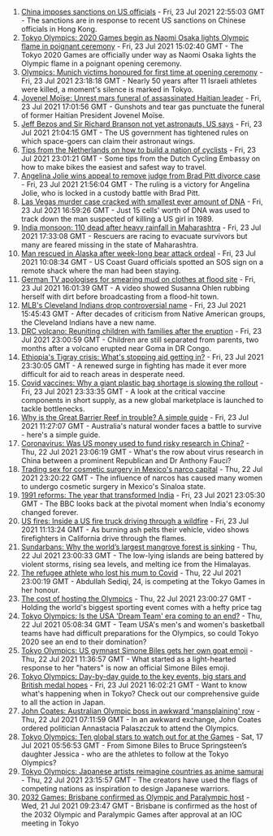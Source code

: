 1. [China imposes sanctions on US officials](https://www.bbc.co.uk/news/world-asia-china-57950720) - Fri, 23 Jul 2021 22:55:03 GMT - The sanctions are in response to recent US sanctions on Chinese officials in Hong Kong.
2. [Tokyo Olympics: 2020 Games begin as Naomi Osaka lights Olympic flame in poignant ceremony](https://www.bbc.co.uk/sport/olympics/57929293) - Fri, 23 Jul 2021 15:02:40 GMT - The Tokyo 2020 Games are officially under way as Naomi Osaka lights the Olympic flame in a poignant opening ceremony.
3. [Olympics: Munich victims honoured for first time at opening ceremony](https://www.bbc.co.uk/news/world-asia-57924111) - Fri, 23 Jul 2021 23:18:18 GMT - Nearly 50 years after 11 Israeli athletes were killed, a moment's silence is marked in Tokyo.
4. [Jovenel Moïse: Unrest mars funeral of assassinated Haitian leader](https://www.bbc.co.uk/news/world-latin-america-57915760) - Fri, 23 Jul 2021 17:01:56 GMT - Gunshots and tear gas punctuate the funeral of former Haitian President Jovenel Moïse.
5. [Jeff Bezos and Sir Richard Branson not yet astronauts, US says](https://www.bbc.co.uk/news/world-us-canada-57950149) - Fri, 23 Jul 2021 21:04:15 GMT - The US government has tightened rules on which space-goers can claim their astronaut wings.
6. [Tips from the Netherlands on how to build a nation of cyclists](https://www.bbc.co.uk/news/world-europe-57944428) - Fri, 23 Jul 2021 23:01:21 GMT - Some tips from the Dutch Cycling Embassy on how to make bikes the easiest and safest way to travel.
7. [Angelina Jolie wins appeal to remove judge from Brad Pitt divorce case](https://www.bbc.co.uk/news/world-us-canada-57946434) - Fri, 23 Jul 2021 21:56:04 GMT - The ruling is a victory for Angelina Jolie, who is locked in a custody battle with Brad Pitt.
8. [Las Vegas murder case cracked with smallest ever amount of DNA](https://www.bbc.co.uk/news/world-us-canada-57947785) - Fri, 23 Jul 2021 16:59:26 GMT - Just 15 cells' worth of DNA was used to track down the man suspected of killing a US girl in 1989.
9. [India monsoon: 110 dead after heavy rainfall in Maharashtra](https://www.bbc.co.uk/news/world-asia-india-57938839) - Fri, 23 Jul 2021 17:33:08 GMT - Rescuers are racing to evacuate survivors but many are feared missing in the state of Maharashtra.
10. [Man rescued in Alaska after week-long bear attack ordeal](https://www.bbc.co.uk/news/world-us-canada-57939501) - Fri, 23 Jul 2021 10:08:34 GMT - US Coast Guard officials spotted an SOS sign on a remote shack where the man had been staying.
11. [German TV apologises for smearing mud on clothes at flood site](https://www.bbc.co.uk/news/world-europe-57946430) - Fri, 23 Jul 2021 16:01:39 GMT - A video showed Susanna Ohlen rubbing herself with dirt before broadcasting from a flood-hit town.
12. [MLB's Cleveland Indians drop controversial name](https://www.bbc.co.uk/news/world-us-canada-57946842) - Fri, 23 Jul 2021 15:45:43 GMT - After decades of criticism from Native American groups, the Cleveland Indians have a new name.
13. [DRC volcano: Reuniting children with families after the eruption](https://www.bbc.co.uk/news/world-africa-57947193) - Fri, 23 Jul 2021 23:00:59 GMT - Children are still separated from parents, two months after a volcano erupted near Goma in DR Congo.
14. [Ethiopia's Tigray crisis: What's stopping aid getting in?](https://www.bbc.co.uk/news/57929853) - Fri, 23 Jul 2021 23:30:05 GMT - A renewed surge in fighting has made it ever more difficult for aid to reach areas in desperate need.
15. [Covid vaccines: Why a giant plastic bag shortage is slowing the rollout](https://www.bbc.co.uk/news/health-57024322) - Fri, 23 Jul 2021 23:33:35 GMT - A look at the critical vaccine components in short supply, as a new global marketplace is launched to tackle bottlenecks.
16. [Why is the Great Barrier Reef in trouble? A simple guide](https://www.bbc.co.uk/news/world-australia-57938858) - Fri, 23 Jul 2021 11:27:07 GMT - Australia's natural wonder faces a battle to survive - here's a simple guide.
17. [Coronavirus: Was US money used to fund risky research in China?](https://www.bbc.co.uk/news/57932699) - Thu, 22 Jul 2021 23:06:19 GMT - What's the row about virus research in China between a prominent Republican and Dr Anthony Fauci?
18. [Trading sex for cosmetic surgery in Mexico's narco capital](https://www.bbc.co.uk/news/stories-57932216) - Thu, 22 Jul 2021 23:20:22 GMT - The influence of narcos has caused many women to undergo cosmetic surgery in Mexico's Sinaloa state.
19. [1991 reforms: The year that transformed India](https://www.bbc.co.uk/news/world-asia-india-57939341) - Fri, 23 Jul 2021 23:05:30 GMT - The BBC looks back at the pivotal moment when India's economy changed forever.
20. [US fires: Inside a US fire truck driving through a wildfire](https://www.bbc.co.uk/news/world-us-canada-57943338) - Fri, 23 Jul 2021 11:13:24 GMT - As burning ash pelts their vehicle, video shows firefighters in California drive through the flames.
21. [Sundarbans: Why the world’s largest mangrove forest is sinking](https://www.bbc.co.uk/news/world-asia-india-57929463) - Thu, 22 Jul 2021 23:00:33 GMT - The low-lying islands are being battered by violent storms, rising sea levels, and melting ice from the Himalayas.
22. [The refugee athlete who lost his mum to Covid](https://www.bbc.co.uk/news/world-57937673) - Thu, 22 Jul 2021 23:00:19 GMT - Abdullah Sediqi, 24, is competing at the Tokyo Games in her honour.
23. [The cost of hosting the Olympics](https://www.bbc.co.uk/news/57919584) - Thu, 22 Jul 2021 23:00:27 GMT - Holding the world's biggest sporting event comes with a hefty price tag
24. [Tokyo Olympics: Is the USA 'Dream Team' era coming to an end?](https://www.bbc.co.uk/sport/olympics/57895457) - Thu, 22 Jul 2021 05:08:34 GMT - Team USA's men's and women's basketball teams have had difficult preparations for the Olympics, so could Tokyo 2020 see an end to their domination?
25. [Tokyo Olympics: US gymnast Simone Biles gets her own goat emoji](https://www.bbc.co.uk/sport/olympics/57927175) - Thu, 22 Jul 2021 11:36:57 GMT - What started as a light-hearted response to her "haters" is now an official Simone Biles emoji.
26. [Tokyo Olympics: Day-by-day guide to the key events, big stars and British medal hopes](https://www.bbc.co.uk/sport/olympics/57778808) - Fri, 23 Jul 2021 16:02:21 GMT - Want to know what's happening when in Tokyo? Check out our comprehensive guide to all the action in Japan.
27. [John Coates: Australian Olympic boss in awkward 'mansplaining' row](https://www.bbc.co.uk/news/world-australia-57924986) - Thu, 22 Jul 2021 07:11:59 GMT - In an awkward exchange, John Coates ordered politician Annastacia Palaszczuk to attend the Olympics.
28. [Tokyo Olympics: Ten global stars to watch out for at the Games](https://www.bbc.co.uk/sport/olympics/57836107) - Sat, 17 Jul 2021 05:56:53 GMT - From Simone Biles to Bruce Springsteen’s daughter Jessica - who are the athletes to follow at the Tokyo Olympics?
29. [Tokyo Olympics: Japanese artists reimagine countries as anime samurai](https://www.bbc.co.uk/news/world-asia-57911348) - Thu, 22 Jul 2021 23:15:57 GMT - The creators have used the flags of competing nations as inspiration to design Japanese warriors.
30. [2032 Games: Brisbane confirmed as Olympic and Paralympic host](https://www.bbc.co.uk/sport/olympics/57912026) - Wed, 21 Jul 2021 09:23:47 GMT - Brisbane is confirmed as the host of the 2032 Olympic and Paralympic Games after approval at an IOC meeting in Tokyo
